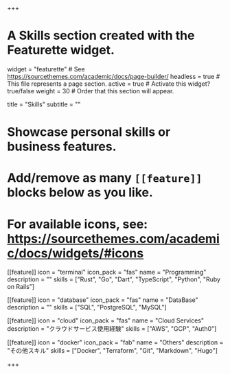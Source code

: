+++
# A Skills section created with the Featurette widget.
widget = "featurette"  # See https://sourcethemes.com/academic/docs/page-builder/
headless = true  # This file represents a page section.
active = true  # Activate this widget? true/false
weight = 30  # Order that this section will appear.

title = "Skills"
subtitle = ""

# Showcase personal skills or business features.
# 
# Add/remove as many `[[feature]]` blocks below as you like.
# 
# For available icons, see: https://sourcethemes.com/academic/docs/widgets/#icons

[[feature]]
  icon = "terminal"
  icon_pack = "fas"
  name = "Programming"
  description = ""
  skills = ["Rust", "Go", "Dart", "TypeScript", "Python", "Ruby on Rails"]

  
[[feature]]
  icon = "database"
  icon_pack = "fas"
  name = "DataBase"
  description = "" 
  skills = ["SQL", "PostgreSQL", "MySQL"] 
  
[[feature]]
  icon = "cloud"
  icon_pack = "fas"
  name = "Cloud Services"
  description = "クラウドサービス使用経験"
  skills = ["AWS", "GCP", "Auth0"]

[[feature]]
  icon = "docker"
  icon_pack = "fab"
  name = "Others"
  description = "その他スキル"
  skills = ["Docker", "Terraform", "Git", "Markdown", "Hugo"]

+++

